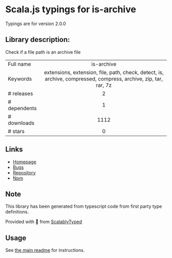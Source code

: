 
# Scala.js typings for is-archive

Typings are for version 2.0.0

## Library description:
Check if a file path is an archive file

|                    |                 |
| ------------------ | :-------------: |
| Full name          | is-archive |
| Keywords           | extensions, extension, file, path, check, detect, is, archive, compressed, compress, archive, zip, tar, rar, 7z |
| # releases         | 2 |
| # dependents       | 1 |
| # downloads        | 1112 |
| # stars            | 0 |

## Links
- [Homepage](https://github.com/sindresorhus/is-archive#readme)
- [Bugs](https://github.com/sindresorhus/is-archive/issues)
- [Repository](https://github.com/sindresorhus/is-archive)
- [Npm](https://www.npmjs.com/package/is-archive)
    


## Note
This library has been generated from typescript code from first party type definitions.

Provided with :purple_heart: from [ScalablyTyped](https://github.com/oyvindberg/ScalablyTyped)

## Usage
See [the main readme](../../readme.md) for instructions.


